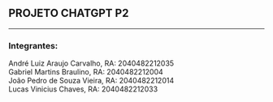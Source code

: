 ## PROJETO CHATGPT P2

<hr>

### Integrantes:

André Luiz Araujo Carvalho, RA: 2040482212035
<br>
Gabriel Martins Braulino, RA: 2040482212004
<br>
João Pedro de Souza Vieira, RA: 2040482212014
<br>
Lucas Vinicius Chaves, RA: 2040482212033
